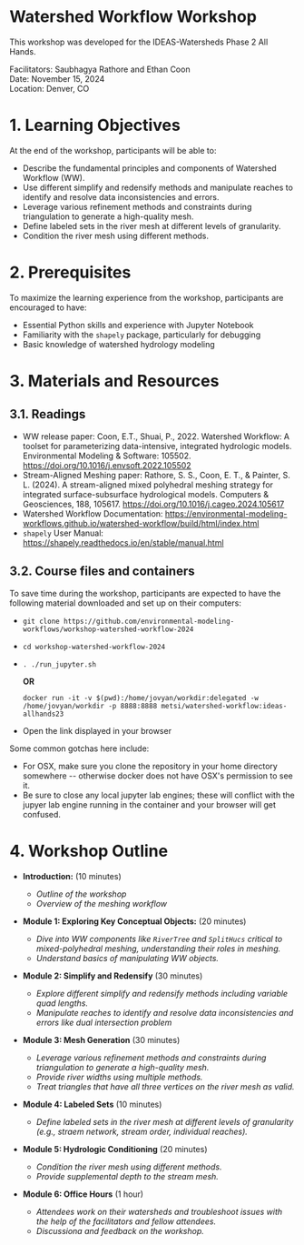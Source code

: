# Watershed Workflow Workshop

This workshop was developed for the IDEAS-Watersheds Phase 2 All Hands.

Facilitators: Saubhagya Rathore and Ethan Coon  
Date: November 15, 2024   
Location: Denver, CO

# 1. Learning Objectives

At the end of the workshop, participants will be able to:

* Describe the fundamental principles and components of Watershed Workflow (WW).
* Use different simplify and redensify methods and manipulate reaches to identify and resolve data inconsistencies and errors.
* Leverage various refinement methods and constraints during triangulation to generate a high-quality mesh.
* Define labeled sets in the river mesh at different levels of granularity.
* Condition the river mesh using different methods.

# 2. Prerequisites

To maximize the learning experience from the workshop, participants are encouraged to have:
* Essential Python skills and experience with Jupyter Notebook 
* Familiarity with the `shapely` package, particularly for debugging
* Basic knowledge of watershed hydrology modeling


# 3. Materials and Resources

## 3.1. Readings
* WW release paper: Coon, E.T., Shuai, P., 2022. Watershed Workflow: A toolset for parameterizing data-intensive, integrated hydrologic models. Environmental Modeling & Software: 105502. https://doi.org/10.1016/j.envsoft.2022.105502 
* Stream-Aligned Meshing paper: Rathore, S. S., Coon, E. T., & Painter, S. L. (2024). A stream-aligned mixed polyhedral meshing strategy for integrated surface-subsurface hydrological models. Computers & Geosciences, 188, 105617. https://doi.org/10.1016/j.cageo.2024.105617 
* Watershed Workflow Documentation: https://environmental-modeling-workflows.github.io/watershed-workflow/build/html/index.html
* `shapely` User Manual: https://shapely.readthedocs.io/en/stable/manual.html 

## 3.2. Course files and containers
To save time during the workshop, participants are expected to have the following material downloaded and set up on their computers:
* `git clone https://github.com/environmental-modeling-workflows/workshop-watershed-workflow-2024`
* `cd workshop-watershed-workflow-2024`
* `. ./run_jupyter.sh`
  
  **OR**

  `docker run -it -v $(pwd):/home/jovyan/workdir:delegated -w /home/jovyan/workdir -p 8888:8888 metsi/watershed-workflow:ideas-allhands23`
* Open the link displayed in your browser

Some common gotchas here include:
* For OSX, make sure you clone the repository in your home directory somewhere -- otherwise docker does not have OSX's permission to see it.
* Be sure to close any local jupyter lab engines; these will conflict with the jupyer lab engine running in the container and your browser will get confused.


# 4. Workshop Outline

* **Introduction:** (10 minutes) 

  * _Outline of the workshop_
  * _Overview of the meshing workflow_

* **Module 1: Exploring Key Conceptual Objects:** (20 minutes)

  * _Dive into WW components like `RiverTree` and `SplitHucs` critical to mixed-polyhedral meshing, understanding their roles in meshing._
  * _Understand basics of manipulating WW objects._

* **Module 2: Simplify and Redensify** (30 minutes)

  * _Explore different simplify and redensify methods including variable quad lengths._
  * _Manipulate reaches to identify and resolve data inconsistencies and errors like dual intersection problem_

* **Module 3: Mesh Generation** (30 minutes)

  * _Leverage various refinement methods and constraints during triangulation to generate a high-quality mesh._
  * _Provide river widths using multiple methods._
  * _Treat triangles that have all three vertices on the river mesh as valid._

* **Module 4: Labeled Sets** (10 minutes)

  * _Define labeled sets in the river mesh at different levels of granularity (e.g., straem network, stream order, individual reaches)._

* **Module 5: Hydrologic Conditioning** (20 minutes)

  * _Condition the river mesh using different methods._
  * _Provide supplemental depth to the stream mesh._

* **Module 6: Office Hours** (1 hour)
  * _Attendees work on their watersheds and troubleshoot issues with the help of the facilitators and fellow attendees._
  * _Discussiona and feedback on the workshop._
